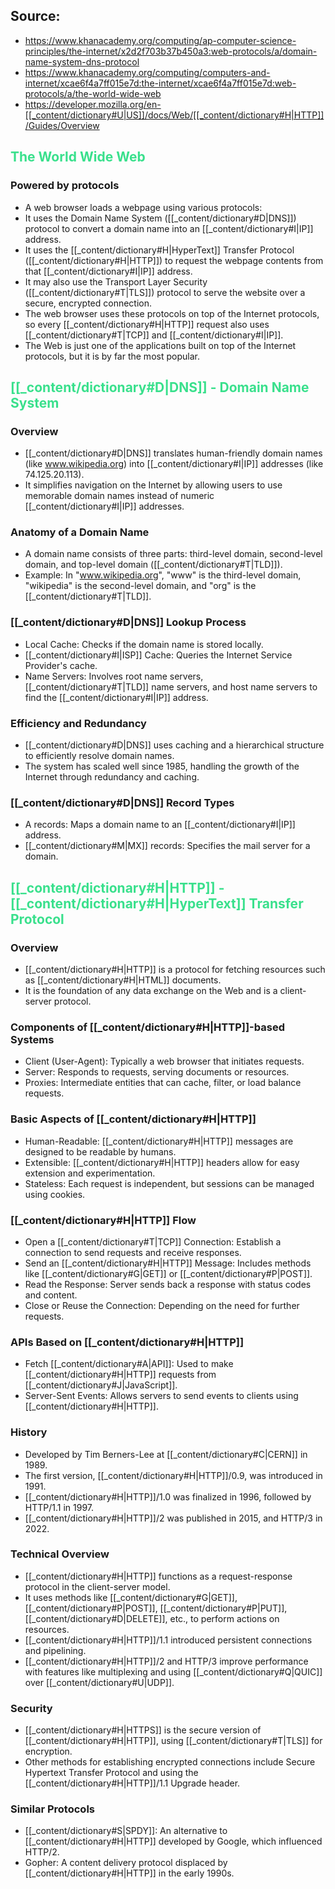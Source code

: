 ## Source: 
- https://www.khanacademy.org/computing/ap-computer-science-principles/the-internet/x2d2f703b37b450a3:web-protocols/a/domain-name-system-dns-protocol
- https://www.khanacademy.org/computing/computers-and-internet/xcae6f4a7ff015e7d:the-internet/xcae6f4a7ff015e7d:web-protocols/a/the-world-wide-web
- https://developer.mozilla.org/en-[[_content/dictionary#U|US]]/docs/Web/[[_content/dictionary#H|HTTP]]/Guides/Overview

## <span style="color:rgb(57, 224, 140);">The World Wide Web</span>
### Powered by protocols
- A web browser loads a webpage using various protocols:
- It uses the Domain Name System ([[_content/dictionary#D|DNS]]) protocol to convert a domain name into an [[_content/dictionary#I|IP]] address.
- It uses the [[_content/dictionary#H|HyperText]] Transfer Protocol ([[_content/dictionary#H|HTTP]]) to request the webpage contents from that [[_content/dictionary#I|IP]] address.
- It may also use the Transport Layer Security ([[_content/dictionary#T|TLS]]) protocol to serve the website over a secure, encrypted connection.
- The web browser uses these protocols on top of the Internet protocols, so every [[_content/dictionary#H|HTTP]] request also uses [[_content/dictionary#T|TCP]] and [[_content/dictionary#I|IP]].
- The Web is just one of the applications built on top of the Internet protocols, but it is by far the most popular.

## <span style="color:rgb(57, 224, 140);">[[_content/dictionary#D|DNS]] - Domain Name System</span>
### Overview
- [[_content/dictionary#D|DNS]] translates human-friendly domain names (like www.wikipedia.org) into [[_content/dictionary#I|IP]] addresses (like 74.125.20.113).
- It simplifies navigation on the Internet by allowing users to use memorable domain names instead of numeric [[_content/dictionary#I|IP]] addresses.

### Anatomy of a Domain Name
- A domain name consists of three parts: third-level domain, second-level domain, and top-level domain ([[_content/dictionary#T|TLD]]).
- Example: In "www.wikipedia.org", "www" is the third-level domain, "wikipedia" is the second-level domain, and "org" is the [[_content/dictionary#T|TLD]].

### [[_content/dictionary#D|DNS]] Lookup Process
- Local Cache: Checks if the domain name is stored locally.
- [[_content/dictionary#I|ISP]] Cache: Queries the Internet Service Provider's cache.
- Name Servers: Involves root name servers, [[_content/dictionary#T|TLD]] name servers, and host name servers to find the [[_content/dictionary#I|IP]] address.

### Efficiency and Redundancy
- [[_content/dictionary#D|DNS]] uses caching and a hierarchical structure to efficiently resolve domain names.
- The system has scaled well since 1985, handling the growth of the Internet through redundancy and caching.

### [[_content/dictionary#D|DNS]] Record Types
- A records: Maps a domain name to an [[_content/dictionary#I|IP]] address.
- [[_content/dictionary#M|MX]] records: Specifies the mail server for a domain.

## <span style="color:rgb(57, 224, 140);">[[_content/dictionary#H|HTTP]] - [[_content/dictionary#H|HyperText]] Transfer Protocol</span>
### Overview
- [[_content/dictionary#H|HTTP]] is a protocol for fetching resources such as [[_content/dictionary#H|HTML]] documents.
- It is the foundation of any data exchange on the Web and is a client-server protocol.

### Components of [[_content/dictionary#H|HTTP]]-based Systems
- Client (User-Agent): Typically a web browser that initiates requests.
- Server: Responds to requests, serving documents or resources.
- Proxies: Intermediate entities that can cache, filter, or load balance requests.

### Basic Aspects of [[_content/dictionary#H|HTTP]]
- Human-Readable: [[_content/dictionary#H|HTTP]] messages are designed to be readable by humans.
- Extensible: [[_content/dictionary#H|HTTP]] headers allow for easy extension and experimentation.
- Stateless: Each request is independent, but sessions can be managed using cookies.

### [[_content/dictionary#H|HTTP]] Flow
- Open a [[_content/dictionary#T|TCP]] Connection: Establish a connection to send requests and receive responses.
- Send an [[_content/dictionary#H|HTTP]] Message: Includes methods like [[_content/dictionary#G|GET]] or [[_content/dictionary#P|POST]].
- Read the Response: Server sends back a response with status codes and content.
- Close or Reuse the Connection: Depending on the need for further requests.

### APIs Based on [[_content/dictionary#H|HTTP]]
- Fetch [[_content/dictionary#A|API]]: Used to make [[_content/dictionary#H|HTTP]] requests from [[_content/dictionary#J|JavaScript]].
- Server-Sent Events: Allows servers to send events to clients using [[_content/dictionary#H|HTTP]].

### History
- Developed by Tim Berners-Lee at [[_content/dictionary#C|CERN]] in 1989.
- The first version, [[_content/dictionary#H|HTTP]]/0.9, was introduced in 1991.
- [[_content/dictionary#H|HTTP]]/1.0 was finalized in 1996, followed by HTTP/1.1 in 1997.
- [[_content/dictionary#H|HTTP]]/2 was published in 2015, and HTTP/3 in 2022.

### Technical Overview
- [[_content/dictionary#H|HTTP]] functions as a request-response protocol in the client-server model.
- It uses methods like [[_content/dictionary#G|GET]], [[_content/dictionary#P|POST]], [[_content/dictionary#P|PUT]], [[_content/dictionary#D|DELETE]], etc., to perform actions on resources.
- [[_content/dictionary#H|HTTP]]/1.1 introduced persistent connections and pipelining.
- [[_content/dictionary#H|HTTP]]/2 and HTTP/3 improve performance with features like multiplexing and using [[_content/dictionary#Q|QUIC]] over [[_content/dictionary#U|UDP]].

### Security
- [[_content/dictionary#H|HTTPS]] is the secure version of [[_content/dictionary#H|HTTP]], using [[_content/dictionary#T|TLS]] for encryption.
- Other methods for establishing encrypted connections include Secure Hypertext Transfer Protocol and using the [[_content/dictionary#H|HTTP]]/1.1 Upgrade header.

### Similar Protocols
- [[_content/dictionary#S|SPDY]]: An alternative to [[_content/dictionary#H|HTTP]] developed by Google, which influenced HTTP/2.
- Gopher: A content delivery protocol displaced by [[_content/dictionary#H|HTTP]] in the early 1990s.
